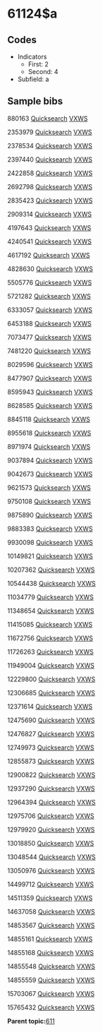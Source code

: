 # 61124$a

## Codes

-   Indicators
    -   First: 2
    -   Second: 4
-   Subfield: a

## Sample bibs

880163 [Quicksearch](https://search.library.yale.edu/catalog/880163) [VXWS](http://prodorbis.library.yale.edu:7014/vxws/GetHoldingsService?bibId=880163)

2353979 [Quicksearch](https://search.library.yale.edu/catalog/2353979) [VXWS](http://prodorbis.library.yale.edu:7014/vxws/GetHoldingsService?bibId=2353979)

2378534 [Quicksearch](https://search.library.yale.edu/catalog/2378534) [VXWS](http://prodorbis.library.yale.edu:7014/vxws/GetHoldingsService?bibId=2378534)

2397440 [Quicksearch](https://search.library.yale.edu/catalog/2397440) [VXWS](http://prodorbis.library.yale.edu:7014/vxws/GetHoldingsService?bibId=2397440)

2422858 [Quicksearch](https://search.library.yale.edu/catalog/2422858) [VXWS](http://prodorbis.library.yale.edu:7014/vxws/GetHoldingsService?bibId=2422858)

2692798 [Quicksearch](https://search.library.yale.edu/catalog/2692798) [VXWS](http://prodorbis.library.yale.edu:7014/vxws/GetHoldingsService?bibId=2692798)

2835423 [Quicksearch](https://search.library.yale.edu/catalog/2835423) [VXWS](http://prodorbis.library.yale.edu:7014/vxws/GetHoldingsService?bibId=2835423)

2909314 [Quicksearch](https://search.library.yale.edu/catalog/2909314) [VXWS](http://prodorbis.library.yale.edu:7014/vxws/GetHoldingsService?bibId=2909314)

4197643 [Quicksearch](https://search.library.yale.edu/catalog/4197643) [VXWS](http://prodorbis.library.yale.edu:7014/vxws/GetHoldingsService?bibId=4197643)

4240541 [Quicksearch](https://search.library.yale.edu/catalog/4240541) [VXWS](http://prodorbis.library.yale.edu:7014/vxws/GetHoldingsService?bibId=4240541)

4617192 [Quicksearch](https://search.library.yale.edu/catalog/4617192) [VXWS](http://prodorbis.library.yale.edu:7014/vxws/GetHoldingsService?bibId=4617192)

4828630 [Quicksearch](https://search.library.yale.edu/catalog/4828630) [VXWS](http://prodorbis.library.yale.edu:7014/vxws/GetHoldingsService?bibId=4828630)

5505776 [Quicksearch](https://search.library.yale.edu/catalog/5505776) [VXWS](http://prodorbis.library.yale.edu:7014/vxws/GetHoldingsService?bibId=5505776)

5721282 [Quicksearch](https://search.library.yale.edu/catalog/5721282) [VXWS](http://prodorbis.library.yale.edu:7014/vxws/GetHoldingsService?bibId=5721282)

6333057 [Quicksearch](https://search.library.yale.edu/catalog/6333057) [VXWS](http://prodorbis.library.yale.edu:7014/vxws/GetHoldingsService?bibId=6333057)

6453188 [Quicksearch](https://search.library.yale.edu/catalog/6453188) [VXWS](http://prodorbis.library.yale.edu:7014/vxws/GetHoldingsService?bibId=6453188)

7073477 [Quicksearch](https://search.library.yale.edu/catalog/7073477) [VXWS](http://prodorbis.library.yale.edu:7014/vxws/GetHoldingsService?bibId=7073477)

7481220 [Quicksearch](https://search.library.yale.edu/catalog/7481220) [VXWS](http://prodorbis.library.yale.edu:7014/vxws/GetHoldingsService?bibId=7481220)

8029596 [Quicksearch](https://search.library.yale.edu/catalog/8029596) [VXWS](http://prodorbis.library.yale.edu:7014/vxws/GetHoldingsService?bibId=8029596)

8477907 [Quicksearch](https://search.library.yale.edu/catalog/8477907) [VXWS](http://prodorbis.library.yale.edu:7014/vxws/GetHoldingsService?bibId=8477907)

8595943 [Quicksearch](https://search.library.yale.edu/catalog/8595943) [VXWS](http://prodorbis.library.yale.edu:7014/vxws/GetHoldingsService?bibId=8595943)

8628585 [Quicksearch](https://search.library.yale.edu/catalog/8628585) [VXWS](http://prodorbis.library.yale.edu:7014/vxws/GetHoldingsService?bibId=8628585)

8845118 [Quicksearch](https://search.library.yale.edu/catalog/8845118) [VXWS](http://prodorbis.library.yale.edu:7014/vxws/GetHoldingsService?bibId=8845118)

8955618 [Quicksearch](https://search.library.yale.edu/catalog/8955618) [VXWS](http://prodorbis.library.yale.edu:7014/vxws/GetHoldingsService?bibId=8955618)

8971974 [Quicksearch](https://search.library.yale.edu/catalog/8971974) [VXWS](http://prodorbis.library.yale.edu:7014/vxws/GetHoldingsService?bibId=8971974)

9037894 [Quicksearch](https://search.library.yale.edu/catalog/9037894) [VXWS](http://prodorbis.library.yale.edu:7014/vxws/GetHoldingsService?bibId=9037894)

9042673 [Quicksearch](https://search.library.yale.edu/catalog/9042673) [VXWS](http://prodorbis.library.yale.edu:7014/vxws/GetHoldingsService?bibId=9042673)

9621573 [Quicksearch](https://search.library.yale.edu/catalog/9621573) [VXWS](http://prodorbis.library.yale.edu:7014/vxws/GetHoldingsService?bibId=9621573)

9750108 [Quicksearch](https://search.library.yale.edu/catalog/9750108) [VXWS](http://prodorbis.library.yale.edu:7014/vxws/GetHoldingsService?bibId=9750108)

9875890 [Quicksearch](https://search.library.yale.edu/catalog/9875890) [VXWS](http://prodorbis.library.yale.edu:7014/vxws/GetHoldingsService?bibId=9875890)

9883383 [Quicksearch](https://search.library.yale.edu/catalog/9883383) [VXWS](http://prodorbis.library.yale.edu:7014/vxws/GetHoldingsService?bibId=9883383)

9930098 [Quicksearch](https://search.library.yale.edu/catalog/9930098) [VXWS](http://prodorbis.library.yale.edu:7014/vxws/GetHoldingsService?bibId=9930098)

10149821 [Quicksearch](https://search.library.yale.edu/catalog/10149821) [VXWS](http://prodorbis.library.yale.edu:7014/vxws/GetHoldingsService?bibId=10149821)

10207362 [Quicksearch](https://search.library.yale.edu/catalog/10207362) [VXWS](http://prodorbis.library.yale.edu:7014/vxws/GetHoldingsService?bibId=10207362)

10544438 [Quicksearch](https://search.library.yale.edu/catalog/10544438) [VXWS](http://prodorbis.library.yale.edu:7014/vxws/GetHoldingsService?bibId=10544438)

11034779 [Quicksearch](https://search.library.yale.edu/catalog/11034779) [VXWS](http://prodorbis.library.yale.edu:7014/vxws/GetHoldingsService?bibId=11034779)

11348654 [Quicksearch](https://search.library.yale.edu/catalog/11348654) [VXWS](http://prodorbis.library.yale.edu:7014/vxws/GetHoldingsService?bibId=11348654)

11415085 [Quicksearch](https://search.library.yale.edu/catalog/11415085) [VXWS](http://prodorbis.library.yale.edu:7014/vxws/GetHoldingsService?bibId=11415085)

11672756 [Quicksearch](https://search.library.yale.edu/catalog/11672756) [VXWS](http://prodorbis.library.yale.edu:7014/vxws/GetHoldingsService?bibId=11672756)

11726263 [Quicksearch](https://search.library.yale.edu/catalog/11726263) [VXWS](http://prodorbis.library.yale.edu:7014/vxws/GetHoldingsService?bibId=11726263)

11949004 [Quicksearch](https://search.library.yale.edu/catalog/11949004) [VXWS](http://prodorbis.library.yale.edu:7014/vxws/GetHoldingsService?bibId=11949004)

12229800 [Quicksearch](https://search.library.yale.edu/catalog/12229800) [VXWS](http://prodorbis.library.yale.edu:7014/vxws/GetHoldingsService?bibId=12229800)

12306685 [Quicksearch](https://search.library.yale.edu/catalog/12306685) [VXWS](http://prodorbis.library.yale.edu:7014/vxws/GetHoldingsService?bibId=12306685)

12371614 [Quicksearch](https://search.library.yale.edu/catalog/12371614) [VXWS](http://prodorbis.library.yale.edu:7014/vxws/GetHoldingsService?bibId=12371614)

12475690 [Quicksearch](https://search.library.yale.edu/catalog/12475690) [VXWS](http://prodorbis.library.yale.edu:7014/vxws/GetHoldingsService?bibId=12475690)

12476827 [Quicksearch](https://search.library.yale.edu/catalog/12476827) [VXWS](http://prodorbis.library.yale.edu:7014/vxws/GetHoldingsService?bibId=12476827)

12749973 [Quicksearch](https://search.library.yale.edu/catalog/12749973) [VXWS](http://prodorbis.library.yale.edu:7014/vxws/GetHoldingsService?bibId=12749973)

12855873 [Quicksearch](https://search.library.yale.edu/catalog/12855873) [VXWS](http://prodorbis.library.yale.edu:7014/vxws/GetHoldingsService?bibId=12855873)

12900822 [Quicksearch](https://search.library.yale.edu/catalog/12900822) [VXWS](http://prodorbis.library.yale.edu:7014/vxws/GetHoldingsService?bibId=12900822)

12937290 [Quicksearch](https://search.library.yale.edu/catalog/12937290) [VXWS](http://prodorbis.library.yale.edu:7014/vxws/GetHoldingsService?bibId=12937290)

12964394 [Quicksearch](https://search.library.yale.edu/catalog/12964394) [VXWS](http://prodorbis.library.yale.edu:7014/vxws/GetHoldingsService?bibId=12964394)

12975706 [Quicksearch](https://search.library.yale.edu/catalog/12975706) [VXWS](http://prodorbis.library.yale.edu:7014/vxws/GetHoldingsService?bibId=12975706)

12979920 [Quicksearch](https://search.library.yale.edu/catalog/12979920) [VXWS](http://prodorbis.library.yale.edu:7014/vxws/GetHoldingsService?bibId=12979920)

13018850 [Quicksearch](https://search.library.yale.edu/catalog/13018850) [VXWS](http://prodorbis.library.yale.edu:7014/vxws/GetHoldingsService?bibId=13018850)

13048544 [Quicksearch](https://search.library.yale.edu/catalog/13048544) [VXWS](http://prodorbis.library.yale.edu:7014/vxws/GetHoldingsService?bibId=13048544)

13050976 [Quicksearch](https://search.library.yale.edu/catalog/13050976) [VXWS](http://prodorbis.library.yale.edu:7014/vxws/GetHoldingsService?bibId=13050976)

14499712 [Quicksearch](https://search.library.yale.edu/catalog/14499712) [VXWS](http://prodorbis.library.yale.edu:7014/vxws/GetHoldingsService?bibId=14499712)

14511359 [Quicksearch](https://search.library.yale.edu/catalog/14511359) [VXWS](http://prodorbis.library.yale.edu:7014/vxws/GetHoldingsService?bibId=14511359)

14637058 [Quicksearch](https://search.library.yale.edu/catalog/14637058) [VXWS](http://prodorbis.library.yale.edu:7014/vxws/GetHoldingsService?bibId=14637058)

14853567 [Quicksearch](https://search.library.yale.edu/catalog/14853567) [VXWS](http://prodorbis.library.yale.edu:7014/vxws/GetHoldingsService?bibId=14853567)

14855161 [Quicksearch](https://search.library.yale.edu/catalog/14855161) [VXWS](http://prodorbis.library.yale.edu:7014/vxws/GetHoldingsService?bibId=14855161)

14855168 [Quicksearch](https://search.library.yale.edu/catalog/14855168) [VXWS](http://prodorbis.library.yale.edu:7014/vxws/GetHoldingsService?bibId=14855168)

14855548 [Quicksearch](https://search.library.yale.edu/catalog/14855548) [VXWS](http://prodorbis.library.yale.edu:7014/vxws/GetHoldingsService?bibId=14855548)

14855559 [Quicksearch](https://search.library.yale.edu/catalog/14855559) [VXWS](http://prodorbis.library.yale.edu:7014/vxws/GetHoldingsService?bibId=14855559)

15703067 [Quicksearch](https://search.library.yale.edu/catalog/15703067) [VXWS](http://prodorbis.library.yale.edu:7014/vxws/GetHoldingsService?bibId=15703067)

15765432 [Quicksearch](https://search.library.yale.edu/catalog/15765432) [VXWS](http://prodorbis.library.yale.edu:7014/vxws/GetHoldingsService?bibId=15765432)

**Parent topic:**[611](../../tags/611/611.md)

